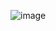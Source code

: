 ![image](https://9to5google.com/wp-content/uploads/sites/4/2018/09/chrome-offline-dino-game.jpg?quality=82&strip=all)
